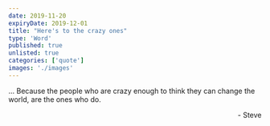 ```yaml
---
date: 2019-11-20
expiryDate: 2019-12-01
title: "Here's to the crazy ones"
type: 'Word'
published: true
unlisted: true
categories: ['quote']
images: './images'
---
```


... Because the people who are crazy enough to think they can change the world, are the ones who do.

<div style="text-align:right">- Steve</div>
